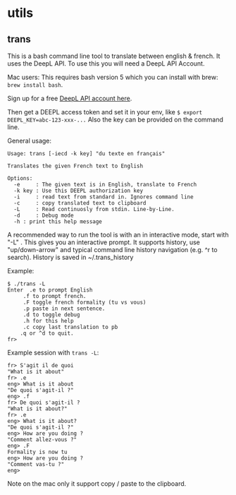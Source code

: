 # utils

## trans

This is a bash command line tool to translate between english & french. It uses the DeepL API. To use this you will need a DeepL API Account.

Mac users: This requires bash version 5 which you can install with brew: `brew install bash`.

Sign up for a free [DeepL API account here](https://www.deepl.com/pro?cta=header-prices).

Then get a DEEPL access token and set it in your env, like `$ export DEEPL_KEY=abc-123-xxx-...`
Also the key can be provided on the command line.

General usage:
```
Usage: trans [-iecd -k key] "du texte en français"

Translates the given French text to English

Options:
  -e     : The given text is in English, translate to French
  -k key : Use this DEEPL authorization key
  -i     : read text from standard in. Ignores command line
  -c     : copy translated text to clipboard
  -L     : Read continuosly from stdin. Line-by-Line.
  -d     : Debug mode
  -h : print this help message
  ```
  
  A recommended way to run the tool is with an in interactive mode, start with "-L" . This gives you an interactive prompt. It supports history, use "up/down-arrow" and typical command line history navigation (e.g. ^r to search).  History is saved in ~/.trans_history 
  
  Example:
  ```
  $ ./trans -L
Enter  .e to prompt English
       .f to prompt french.
       .F toggle french formality (tu vs vous)
       .p paste in next sentence.
       .d to toggle debug
       .h for this help
       .c copy last translation to pb
      .q or ^d to quit.
fr> 
```
Example session with `trans -L`:
```
fr> S'agit il de quoi
"What is it about"
fr> .e
eng> What is it about
"De quoi s'agit-il ?"
eng> .f
fr> De quoi s'agit-il ?
"What is it about?"
fr> .e
eng> What is it about?
"De quoi s'agit-il ?"
eng> How are you doing ?
"Comment allez-vous ?"
eng> .F
Formality is now tu
eng> How are you doing ?
"Comment vas-tu ?"
eng>
```
Note on the mac only it support copy / paste to the clipboard.
